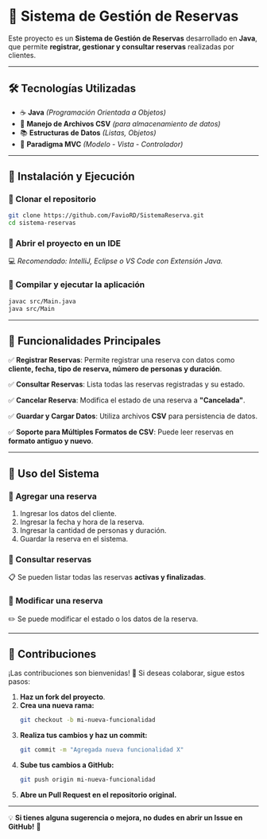 # 📌 Sistema de Gestión de Reservas

Este proyecto es un **Sistema de Gestión de Reservas** desarrollado en **Java**, que permite **registrar, gestionar y consultar reservas** realizadas por clientes.

---

## 🛠️ Tecnologías Utilizadas

- ☕ **Java** *(Programación Orientada a Objetos)*
- 📄 **Manejo de Archivos CSV** *(para almacenamiento de datos)*
- 📚 **Estructuras de Datos** *(Listas, Objetos)*
- 🎯 **Paradigma MVC** *(Modelo - Vista - Controlador)*

---

## 🚀 Instalación y Ejecución

### 🔹 Clonar el repositorio
```bash
git clone https://github.com/FavioRD/SistemaReserva.git
cd sistema-reservas
```

### 🔹 Abrir el proyecto en un IDE
💻 *Recomendado: IntelliJ, Eclipse o VS Code con Extensión Java.*

### 🔹 Compilar y ejecutar la aplicación
```bash
javac src/Main.java
java src/Main
```

---

## 📌 Funcionalidades Principales

✅ **Registrar Reservas**: Permite registrar una reserva con datos como **cliente, fecha, tipo de reserva, número de personas y duración**.

✅ **Consultar Reservas**: Lista todas las reservas registradas y su estado.

✅ **Cancelar Reserva**: Modifica el estado de una reserva a **"Cancelada"**.

✅ **Guardar y Cargar Datos**: Utiliza archivos **CSV** para persistencia de datos.

✅ **Soporte para Múltiples Formatos de CSV**: Puede leer reservas en **formato antiguo y nuevo**.

---

## 📖 Uso del Sistema

### 🔹 Agregar una reserva
1. Ingresar los datos del cliente.
2. Ingresar la fecha y hora de la reserva.
3. Ingresar la cantidad de personas y duración.
4. Guardar la reserva en el sistema.

### 🔹 Consultar reservas
📋 Se pueden listar todas las reservas **activas y finalizadas**.

### 🔹 Modificar una reserva
✏️ Se puede modificar el estado o los datos de la reserva.

---

## 🤝 Contribuciones

¡Las contribuciones son bienvenidas! 🎉 Si deseas colaborar, sigue estos pasos:

1. **Haz un fork del proyecto**.
2. **Crea una nueva rama:**
   ```bash
   git checkout -b mi-nueva-funcionalidad
   ```
3. **Realiza tus cambios y haz un commit:**
   ```bash
   git commit -m "Agregada nueva funcionalidad X"
   ```
4. **Sube tus cambios a GitHub:**
   ```bash
   git push origin mi-nueva-funcionalidad
   ```
5. **Abre un Pull Request en el repositorio original.**

---

💡 **Si tienes alguna sugerencia o mejora, no dudes en abrir un Issue en GitHub!** 🚀
